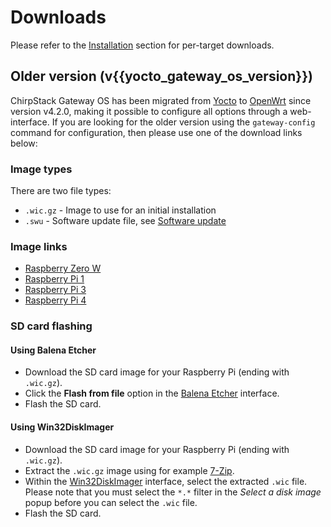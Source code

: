 # Downloads

Please refer to the [Installation](./install/index.md) section for per-target
downloads.

## Older version (v{{yocto_gateway_os_version}})

ChirpStack Gateway OS has been migrated from [Yocto](https://www.yoctoproject.org/)
to [OpenWrt](https://openwrt.org/) since version v4.2.0, making it possible to
configure all options through a web-interface. If you are looking for the older
version using the `gateway-config` command for configuration, then please use
one of the download links below:

### Image types

There are two file types:

* `.wic.gz` - Image to use for an initial installation
* `.swu` - Software update file, see [Software update](../use/software-update.md)

### Image links

* [Raspberry Zero W](http://artifacts.chirpstack.io/downloads/chirpstack-gateway-os/raspberrypi/raspberrypi0-wifi/{{yocto_gateway_os_version}}/)
* [Raspberry Pi 1](http://artifacts.chirpstack.io/downloads/chirpstack-gateway-os/raspberrypi/raspberrypi/{{yocto_gateway_os_version}}/)
* [Raspberry Pi 3](http://artifacts.chirpstack.io/downloads/chirpstack-gateway-os/raspberrypi/raspberrypi3/{{yocto_gateway_os_version}}/)
* [Raspberry Pi 4](http://artifacts.chirpstack.io/downloads/chirpstack-gateway-os/raspberrypi/raspberrypi4/{{yocto_gateway_os_version}}/)

### SD card flashing

#### Using Balena Etcher

* Download the SD card image for your Raspberry Pi (ending with `.wic.gz`).
* Click the **Flash from file** option in the [Balena Etcher](https://www.balena.io/etcher/) interface.
* Flash the SD card.

#### Using Win32DiskImager

* Download the SD card image for your Raspberry Pi (ending with `.wic.gz`).
* Extract the `.wic.gz` image using for example [7-Zip](https://www.7-zip.org/).
* Within the [Win32DiskImager](http://sourceforge.net/projects/win32diskimager/) interface, select the extracted `.wic` file.
  Please note that you must select the `*.*` filter in the _Select a disk image_ popup before you can select the `.wic` file.
* Flash the SD card.
